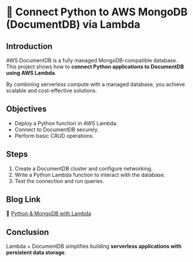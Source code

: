 # 🔗 Connect Python to AWS MongoDB (DocumentDB) via Lambda

## Introduction
AWS DocumentDB is a fully managed MongoDB-compatible database.  
This project shows how to **connect Python applications to DocumentDB using AWS Lambda**.

By combining serverless compute with a managed database, you achieve scalable and cost-effective solutions.

## Objectives
- Deploy a Python function in AWS Lambda.
- Connect to DocumentDB securely.
- Perform basic CRUD operations.

## Steps
1. Create a DocumentDB cluster and configure networking.
2. Write a Python Lambda function to interact with the database.
3. Test the connection and run queries.

## Blog Link
🔗 [Python & MongoDB with Lambda](https://www.linkedin.com/posts/aman-kant-mahto_connect-python-to-mongodb-service-of-aws-activity-7253291661902921728-4UpO)

## Conclusion
Lambda + DocumentDB simplifies building **serverless applications with persistent data storage**.
